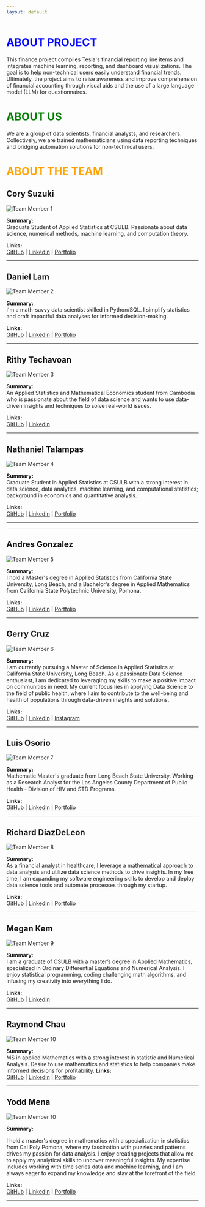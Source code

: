 ```yaml
---
layout: default
---
```



# <span style="color: blue;">ABOUT PROJECT</span>

This finance project compiles Tesla's financial reporting line items and integrates machine learning, reporting, and dashboard visualizations. The goal is to help non-technical users easily understand financial trends. Ultimately, the project aims to raise awareness and improve comprehension of financial accounting through visual aids and the use of a large language model (LLM) for questionnaires.


# <span style="color: green;">ABOUT US</span>

We are a group of data scientists, financial analysts, and researchers. Collectively, we are trained mathematicians using data reporting techniques and bridging automation solutions for non-technical users.

# <span style="color: orange;">ABOUT THE TEAM</span>

## Cory Suzuki

![Team Member 1](https://github.com/dsrichard97/finwebpage/blob/master/cory.jpeg?raw=true)

**Summary:**  
Graduate Student of Applied Statistics at CSULB. Passionate about data science, numerical methods, machine learning, and computation theory.

**Links:**  
[GitHub](https://github.com/CorySuzuki1729) | [LinkedIn](https://www.linkedin.com/in/corysuzukiprof314/) | [Portfolio](https://github.com/CorySuzuki1729/STAT_510_Mental_Health)

---

## Daniel Lam

![Team Member 2](https://github.com/dsrichard97/finwebpage/blob/master/daniel.jpeg?raw=true)

**Summary:**  
I'm a math-savvy data scientist skilled in Python/SQL. I simplify statistics and craft impactful data analyses for informed decision-making.

**Links:**  
[GitHub](https://github.com/dannyguy253) | [LinkedIn](https://www.linkedin.com/in/daniel-lam253/) | [Portfolio](https://github.com/dannyguy253/DataAnalysisPortfolio)

---

## Rithy Techavoan

![Team Member 3](https://github.com/dsrichard97/finwebpage/blob/master/tec.jpeg?raw=true)

**Summary:**  
An Applied Statistics and Mathematical Economics student from Cambodia who is passionate about the field of data science and wants to use data-driven insights and techniques to solve real-world issues.

**Links:**  
[GitHub](https://github.com/Techavoan) | [LinkedIn](https://www.linkedin.com/in/rithy-techavoan-yean-852031228?utm_source=share&utm_campaign=share_via&utm_content=profile&utm_medium=ios_app)

---

## Nathaniel Talampas

![Team Member 4](https://github.com/dsrichard97/finwebpage/blob/master/nate.jpeg?raw=true)

**Summary:**  
Graduate Student in Applied Statistics at CSULB with a strong interest in data science, data analytics, machine learning, and computational statistics; background in economics and quantitative analysis.

**Links:**  
[GitHub](https://github.com/n8tmps) | [LinkedIn](https://www.linkedin.com/in/nathaniel-talampas-3644a5203/) | [Portfolio](https://n8tmps.github.io/)

---
---

## Andres Gonzalez

![Team Member 5](https://github.com/dsrichard97/finwebpage/blob/master/andres.jpeg?raw=true)

**Summary:**  
I hold a Master's degree in Applied Statistics from California State University, Long Beach, and a Bachelor's degree in Applied Mathematics from California State Polytechnic University, Pomona.

**Links:**  
[GitHub](https://github.com/OKcomputer626) | [LinkedIn](https://www.linkedin.com/in/andresgonzalez26/) | [Portfolio](https://okcomputer626.quarto.pub/andres-gonzalez/)

---

## Gerry Cruz

![Team Member 6](https://github.com/dsrichard97/finwebpage/blob/master/gerry.jpeg?raw=true)

**Summary:**  
I am currently pursuing a Master of Science in Applied Statistics at California State University, Long Beach. As a passionate Data Science enthusiast, I am dedicated to leveraging my skills to make a positive impact on communities in need. My current focus lies in applying Data Science to the field of public health, where I aim to contribute to the well-being and health of populations through data-driven insights and solutions.

**Links:**  
[GitHub](https://github.com/cgerry98) | [LinkedIn](https://www.linkedin.com/in/gerry-cruz-53a854182/) | [Instagram](https://www.instagram.com/123GERRY_CRUZ/)

---

## Luis Osorio

![Team Member 7](https://github.com/dsrichard97/finwebpage/blob/master/luis.jpeg?raw=true)

**Summary:**  
Mathematic Master's graduate from Long Beach State University. Working as a Research Analyst for the Los Angeles County Department of Public Health - Division of HIV and STD Programs.

**Links:**  
[GitHub](https://www.linkedin.com/in/luisosorio3214/) | [LinkedIn](https://github.com/luisosorio3214) | [Portfolio](https://github.com/luisosorio3214/Airline-Satisfaction-Prediction-App)

---

## Richard DiazDeLeon

![Team Member 8](https://github.com/dsrichard97/finwebpage/blob/master/richard.jpeg?raw=true)

**Summary:**  
As a financial analyst in healthcare, I leverage a mathematical approach to data analysis and utilize data science methods to drive insights. In my free time, I am expanding my software engineering skills to develop and deploy data science tools and automate processes through my startup.

**Links:**  
[GitHub](https://github.com/dsrichard97) | [LinkedIn](https://www.linkedin.com/in/richarddiazdeleon/) | [Portfolio](https://dsrichard97.github.io/web/)

---

## Megan Kem

![Team Member 9](https://github.com/dsrichard97/finwebpage/blob/master/megan.jpeg?raw=true)

**Summary:**  
I am a graduate of CSULB with a master’s degree in Applied Mathematics, specialized in Ordinary Differential Equations and Numerical Analysis. I enjoy statistical programming, coding challenging math algorithms, and infusing my creativity into everything I do.

**Links:**  
[GitHub](https://github.com/megankem) | [LinkedIn](https://www.linkedin.com/in/megan-k-b625a7193/) 

---

## Raymond Chau

![Team Member 10](https://github.com/dsrichard97/finwebpage/blob/master/rayray.jpeg?raw=true)

**Summary:**  
MS in applied Mathematics with a strong interest in statistic and Numerical Analysis.  Desire to use  mathematics and statistics to help companies make informed decisions for profitability.
**Links:**  
[GitHub](https://github.com/blater54) | [LinkedIn](https://www.linkedin.com/in/raymondchau2532/) | [Portfolio](https://twitter.com)

---

## Yodd Mena

![Team Member 10](https://github.com/dsrichard97/finwebpage/blob/master/yodd.jpeg?raw=true)

**Summary:**  

I hold a master's degree in mathematics with a specialization in statistics from Cal Poly Pomona, where my fascination with puzzles and patterns drives my passion for data analysis. I enjoy creating projects that allow me to apply my analytical skills to uncover meaningful insights. My expertise includes working with time series data and machine learning, and I am always eager to expand my knowledge and stay at the forefront of the field.

**Links:**  
[GitHub](https://github.com/sheyaa) | [LinkedIn](www.linkedin.com/in/yoddmena) | [Portfolio](https://twitter.com)

---

